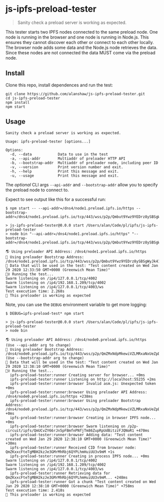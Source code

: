 # js-ipfs-preload-tester

> Sanity check a preload server is working as expected.

This tester starts two IPFS nodes connected to the same preload node. One node is running in the browser and one node is running in Node.js. This ensures they cannot discover each other or connect to each other locally. The browser node adds some data and the Node.js node retrieves the data. Since these nodes are not connected the data MUST come via the preload node.

## Install

Clone this repo, install dependences and run the test:

```console
git clone https://github.com/alanshaw/js-ipfs-preload-tester.git
cd js-ipfs-preload-tester
npm install
npm start
```

## Usage

```
Sanity check a preload server is working as expected.

Usage: ipfs-preload-tester [options...]

Options:
  -d, --data            Data to use in the test
  -a, --api-addr        Multiaddr of preloader HTTP API
  -b, --bootstrap-addr  Multiaddr of preloader node, including peer ID
  -v, --version         Print version number and exit.
  -h, --help            Print this message and exit.
  -u, --usage           Print this message and exit.
```

The _optional_ CLI args `--api-addr` and `--bootstrap-addr` allow you to specify the preload node to connect to.

Expect to see output like this for a successful run:

```console
$ npm start -- --api-addr=/dns4/node1.preload.ipfs.io/https --bootstrap-addr=/dns4/node1.preload.ipfs.io/tcp/443/wss/p2p/Qmbut9Ywz9YEDrz8ySBSgWyJk41Uvm2QJPhwDJzJyGFsD6

> js-ipfs-preload-tester@0.0.0 start /Users/alan/Code/pl/ipfs/js-ipfs-preload-tester
> node bin "--api-addr=/dns4/node1.preload.ipfs.io/https" "--bootstrap-addr=/dns4/node1.preload.ipfs.io/tcp/443/wss/p2p/Qmbut9Ywz9YEDrz8ySBSgWyJk41Uvm2QJPhwDJzJyGFsD6"

🌎 Using preloader API Address: /dns4/node1.preload.ipfs.io/https
🥾 Using preloader Bootstrap Address: /dns4/node1.preload.ipfs.io/tcp/443/wss/p2p/Qmbut9Ywz9YEDrz8ySBSgWyJk41Uvm2QJPhwDJzJyGFsD6
💾 Data that will be used in the test: "Test content created on Wed Jan 29 2020 12:33:50 GMT+0000 (Greenwich Mean Time)"
🏃‍♀️ Running the test...
Swarm listening on /ip4/127.0.0.1/tcp/4002
Swarm listening on /ip4/192.168.1.209/tcp/4002
Swarm listening on /ip4/127.0.0.1/tcp/4003/ws
Test execution time: 2.268s
🥳 This preloader is working as expected
```

Note, you can use the `DEBUG` environment variable to get more logging:

```console
$ DEBUG=ipfs-preload-test* npm start

> js-ipfs-preload-tester@0.0.0 start /Users/alan/Code/pl/ipfs/js-ipfs-preload-tester
> node bin

🌎 Using preloader API Address: /dns4/node0.preload.ipfs.io/https
(Use --api-addr arg to change)
🥾 Using preloader Bootstrap Address: /dns4/node0.preload.ipfs.io/tcp/443/wss/p2p/QmZMxNdpMkewiVZLMRxaNxUeZpDUb34pWjZ1kZvsd16Zic
(Use --bootstrap-addr arg to change)
💾 Data that will be used in the test: "Test content created on Wed Jan 29 2020 12:38:10 GMT+0000 (Greenwich Mean Time)"
🏃‍♀️ Running the test...
  ipfs-preload-tester:runner Creating server for browser... +0ms
  ipfs-preload-tester:runner Listening on http://localhost:55235 +2ms
  ipfs-preload-tester:runner:browser Invalid asm.js: Unexpected token +0ms
  ipfs-preload-tester:runner:browser Using preloader API Address: /dns4/node0.preload.ipfs.io/https +238ms
  ipfs-preload-tester:runner:browser Using preloader Bootstrap Address: /dns4/node0.preload.ipfs.io/tcp/443/wss/p2p/QmZMxNdpMkewiVZLMRxaNxUeZpDUb34pWjZ1kZvsd16Zic +0ms
  ipfs-preload-tester:runner:browser Creating in browser IPFS node... +0ms
  ipfs-preload-tester:runner:browser Swarm listening on /p2p-circuit/ipfs/QmUCvZY66rJn5pFBmfnPNfjTm86ZupRpUdBitzzFJQNoR1 +470ms
  ipfs-preload-tester:runner:browser Adding data: "Test content created on Wed Jan 29 2020 12:38:10 GMT+0000 (Greenwich Mean Time)" +30ms
  ipfs-preload-tester:runner Received CID from browser node: QmZKxxcFteTgMBH2kzJe3GMrMhRbj6QYPLhmHuiUU3v9mM +1s
  ipfs-preload-tester:runner Creating in process IPFS node... +0ms
Swarm listening on /ip4/127.0.0.1/tcp/4002
Swarm listening on /ip4/192.168.1.209/tcp/4002
Swarm listening on /ip4/127.0.0.1/tcp/4003/ws
  ipfs-preload-tester:runner Retrieving data for QmZKxxcFteTgMBH2kzJe3GMrMhRbj6QYPLhmHuiUU3v9mM... +248ms
  ipfs-preload-tester:runner Got a chunk "Test content created on Wed Jan 29 2020 12:38:10 GMT+0000 (Greenwich Mean Time)" +758ms
Test execution time: 2.418s
🥳 This preloader is working as expected
```
